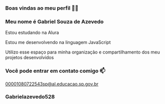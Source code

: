 ### Boas vindas ao meu perfil 💙💙

### Meu nome é Gabriel Souza de Azevedo

Estou estudando na Alura

Estou me desenvolvendo na linguagem JavaScript

Utilizo esse espaço para minha organização e compartilhamento dos meu projetos desenvolvidos

### Você pode entrar em contato comigo 📫
00001080722543sp@al.educacao.sp.gov.br

### Gabrielazevedo528
